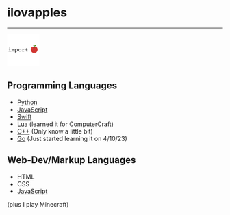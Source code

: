 # ilovapples
---
<a href="https://ilovapples.github.io"><img src="src/importapple.PNG" width="75" height="75"></img></a>

## Programming Languages
- [Python](https://python.org)
- [JavaScript](https://javascript.com)
- [Swift](https://swift.org)
- [Lua](https://lua.org) (learned it for ComputerCraft)
- [C++](https://www.isocpp.org) (Only know a little bit)
- [Go](https://go.dev) (Just started learning it on 4/10/23)

## Web-Dev/Markup Languages
- HTML
- CSS
- [JavaScript](//javascript.com)

(plus I play Minecraft)
